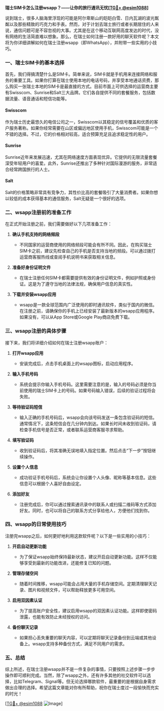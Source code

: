 **瑞士SIM卡怎么注册wsapp？——让你的旅行通讯无忧[[TG💪+ @esim1088](https://t.me/s/esim1088)]**

说到瑞士，很多人脑海里浮现的可能是阿尔卑斯山的皑皑白雪、日内瓦湖的波光粼粼以及那些精致的巧克力和手表。然而，对于计划去瑞士旅行或者长期居住的人来说，通信问题可是不容忽视的大事。尤其是在这个移动互联网高度发达的时代，没有网络的生活简直难以想象。那么，在瑞士如何注册一款好用的聊天软件呢？本文将为你详细讲解如何在瑞士注册wsapp（即WhatsApp），并附带一些实用的小技巧。

### 一、瑞士SIM卡的基本选择

首先，我们得搞清楚什么是SIM卡。简单来说，SIM卡就是手机用来连接网络和服务的重要工具。如果你打算在瑞士使用本地的电话号码，并享受本地通话资费，那么购买一张瑞士本地的SIM卡是最直接的方式。目前市面上可供选择的运营商主要有Swisscom、Sunrise和Salt三大品牌。它们各自提供不同的套餐服务，包括数据流量、语音通话和短信功能等。

#### Swisscom
作为瑞士历史最悠久的电信公司之一，Swisscom以其稳定的信号覆盖和优质的客户服务著称。如果你经常需要在山区或偏远地区使用手机，Swisscom可能是一个不错的选择。不过，它的价格相对较高，适合预算充足且追求稳定性的用户。

#### Sunrise
Sunrise近年来发展迅速，尤其在网络速度方面表现优异。它提供的无限流量套餐深受年轻用户的喜爱。此外，Sunrise还推出了多种针对国际漫游的服务，非常适合经常跨国旅行的人士。

#### Salt
Salt的价格策略非常具有竞争力，其性价比高的套餐吸引了大量消费者。如果你想以较低的成本获得基本的通信服务，Salt无疑是一个很好的选项。

### 二、wsapp注册前的准备工作

在正式开始注册之前，我们需要做好以下几项准备工作：

1. **确认手机支持的网络频段**
   - 不同国家的运营商使用的网络频段可能会有所不同。因此，在购买瑞士SIM卡之前，建议先检查自己的手机是否支持当地的频段。可以通过拨打运营商客服热线或查阅手机说明书来获取相关信息。

2. **准备好身份证明文件**
   - 在瑞士注册任何SIM卡都需要提供有效的身份证明文件，例如护照或身份证。这是为了遵守当地的法律法规，确保用户信息的真实性。

3. **下载并安装wsapp应用**
   - wsapp是一款全球范围内广泛使用的即时通讯软件，类似于国内的微信。在注册之前，请确保你的手机上已经安装了最新版本的wsapp应用程序。如果没有，可以从App Store或Google Play商店免费下载。

### 三、wsapp注册的具体步骤

接下来，我们将详细介绍如何在瑞士注册wsapp账户：

1. **打开wsapp应用**
   - 安装完成后，点击手机桌面上的wsapp图标，启动应用程序。

2. **输入手机号码**
   - 系统会提示你输入手机号码。这里需要注意的是，输入的号码必须是你当前使用的瑞士SIM卡上的号码。如果号码输入错误，后续的验证过程将会失败。

3. **等待验证码短信**
   - 输入正确的手机号码后，wsapp会向该号码发送一条包含验证码的短信。通常情况下，这条短信会在几分钟内到达。如果长时间未收到验证码，请检查手机信号是否正常，或者联系运营商客服寻求帮助。

4. **填写验证码**
   - 收到验证码后，将其准确无误地填入指定位置。然后点击“下一步”按钮继续操作。

5. **设置个人信息**
   - 成功验证手机号码后，系统会让你设置个人头像、昵称等基本信息。这些信息可以根据个人喜好自由设定。

6. **添加好友**
   - 注册完成后，你可以通过搜索通讯录中的联系人或扫描二维码等方式添加好友。同时，也可以将自己的联系方式分享给他人，方便他们找到你。

### 四、wsapp的日常使用技巧

注册完wsapp之后，如何更好地利用这款软件呢？以下是一些实用的小技巧：

1. **开启自动更新功能**
   - 为了保证wsapp始终保持最新状态，建议开启自动更新功能。这样不仅能够享受到最新的功能改进，还能修复已知的问题。

2. **管理存储空间**
   - 随着时间推移，wsapp可能会占用大量的手机存储空间。定期清理聊天记录、图片和视频文件，可以帮助释放更多可用空间。

3. **启用双因素认证**
   - 为了提高账户安全性，建议启用wsapp的双因素认证功能。这样即使密码泄露，也能有效防止未经授权的访问。

4. **备份聊天记录**
   - 如果担心丢失重要的聊天内容，可以定期将聊天记录备份到云端或其他设备上。wsapp支持多种备份方式，满足不同用户的需求。

### 五、总结

综上所述，在瑞士注册wsapp并不是一件复杂的事情，只要按照上述步骤一步步操作即可顺利完成。当然，除了wsapp之外，还有许多其他的社交软件可以选择，比如Telegram、Signal等。但无论选择哪款软件，最重要的是根据自身需求做出合理的选择。希望这篇文章能对你有所帮助，祝你在瑞士度过一段愉快而充实的时光！

[[TG💪+ @esim1088](https://t.me/s/esim1088) ![Image](https://i.postimg.cc/4NQfJmqS/Snipaste-2025-05-13-00-14-12.png)]